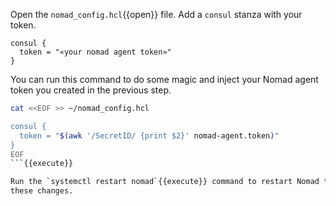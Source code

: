 <style type="text/css">
.lang-screenshot { -webkit-touch-callout: none; -webkit-user-select: none; -khtml-user-select: none; -moz-user-select: none; -ms-user-select: none; user-select: none; }
</style>

Open the `nomad_config.hcl`{{open}} file. Add a `consul` stanza with your token.

```hcl
consul {
  token = "«your nomad agent token»"
}
```

You can run this command to do some magic and inject your Nomad agent token
you created in the previous step.

```bash
cat <<EOF >> ~/nomad_config.hcl

consul {
  token = "$(awk '/SecretID/ {print $2}' nomad-agent.token)"
}
EOF
```{{execute}}

Run the `systemctl restart nomad`{{execute}} command to restart Nomad to load
these changes.

